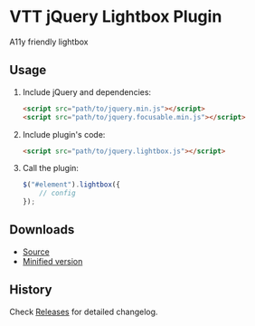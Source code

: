 # VTT jQuery Lightbox Plugin
A11y friendly lightbox

## Usage

1. Include jQuery and dependencies:

	```html
	<script src="path/to/jquery.min.js"></script>
	<script src="path/to/jquery.focusable.min.js"></script>
	```

2. Include plugin's code:

	```html
	<script src="path/to/jquery.lightbox.js"></script>
	```

3. Call the plugin:

	```javascript
	$("#element").lightbox({
		// config
	});
	```

## Downloads

* [Source](https://raw.githubusercontent.com/libeo-vtt/jquery-lightbox/master/dist/jquery.lightbox.js)
* [Minified version](https://raw.githubusercontent.com/libeo-vtt/jquery-lightbox/master/dist/jquery.lightbox.min.js)

## History

Check [Releases](../../releases) for detailed changelog.

